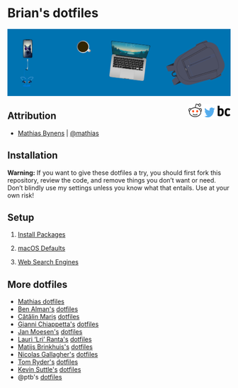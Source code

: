 # Brian's dotfiles

![](/icns/banner.png)

<p>
  <a href="https://briancrink.com"> <img src="/icns/favicon.png" width="30" height="30" align="right">
  <a/>
      <a href="https://twitter.com/briancrink"> <img src="/icns/twitter.png" width="35" height="35" align="right">
  <a/>
    <a href="https://reddit.com/user/NeonSpaceCandy"> <img src="/icns/reddit.png" width="30" height="30" align="right">
  <a/>
</p>

## Attribution

- [Mathias Bynens](https://mathiasbynens.be/) |
  [@mathias](http://twitter.com/mathias)

## Installation

**Warning:** If you want to give these dotfiles a try, you should first fork
this repository, review the code, and remove things you don’t want or need.
Don’t blindly use my settings unless you know what that entails. Use at your own
risk!

## Setup

1. [Install Packages]()

2. [macOS Defaults]()

3. [Web Search Engines](/search_engine/readme.md)

## More dotfiles

- [Mathias dotfiles](https://github.com/mathiasbynens/dotfiles/)
- [Ben Alman's](http://benalman.com/)
  [dotfiles](https://github.com/cowboy/dotfiles)
- [Cătălin Mariș](https://github.com/alrra)
  [dotfiles](https://github.com/alrra/dotfiles)
- [Gianni Chiappetta's](https://butt.zone/)
  [dotfiles](https://github.com/gf3/dotfiles)
- [Jan Moesen's](http://jan.moesen.nu/)
  [dotfiles](https://gist.github.com/1156154)
- [Lauri ‘Lri’ Ranta's](http://lri.me/)
  [dotfiles](http://osxnotes.net/defaults.html)
- [Matijs Brinkhuis's](https://matijs.brinkhu.is/)
  [dotfiles](https://github.com/matijs/dotfiles)
- [Nicolas Gallagher's](http://nicolasgallagher.com/)
  [dotfiles](https://github.com/necolas/dotfiles)
- [Tom Ryder's](https://sanctum.geek.nz/)
  [dotfiles](https://sanctum.geek.nz/cgit/dotfiles.git/about)
- [Kevin Suttle's](http://kevinsuttle.com/)
  [dotfiles](https://github.com/kevinSuttle/dotfiles)
- @ptb's [dotfiles](https://github.com/ptb/mac-setup)
